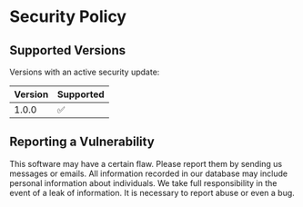 # Security Policy

## Supported Versions
Versions with an active security update:

| Version | Supported          |
| ------- | ------------------ |
| 1.0.0   | :white_check_mark: |

## Reporting a Vulnerability
This software may have a certain flaw. Please report them by sending us messages or emails.
All information recorded in our database may include personal information about individuals. We take full responsibility in the event of a leak of information. It is necessary to report abuse or even a bug.
